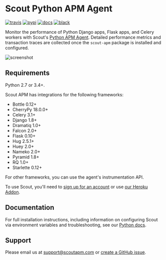 # Scout Python APM Agent

[![travis](https://img.shields.io/travis/scoutapp/scout_apm_python/master.svg)](https://travis-ci.org/scoutapp/scout_apm_python)
[![pypi](https://img.shields.io/pypi/v/scout-apm.svg)](https://pypi.python.org/pypi/scout-apm)
[![docs](https://img.shields.io/badge/docs-read%20online-green.svg)](https://docs.scoutapm.com/#python-agent)
[![black](https://img.shields.io/badge/code%20style-black-000000.svg)](https://github.com/python/black)

Monitor the performance of Python Django apps, Flask apps, and Celery workers with Scout's [Python APM Agent](https://www.scoutapm.com). Detailed performance metrics and transaction traces are collected once the `scout-apm` package is installed and configured.

![screenshot](https://s3-us-west-1.amazonaws.com/scout-blog/python_monitoring_release/python_monitoring_screenshot.png)

## Requirements

Python 2.7 or 3.4+.

Scout APM has integrations for the following frameworks:

* Bottle 0.12+
* CherryPy 18.0.0+
* Celery 3.1+
* Django 1.8+
* Dramatiq 1.0+
* Falcon 2.0+
* Flask 0.10+
* Hug 2.5.1+
* Huey 2.0+
* Nameko 2.0+
* Pyramid 1.8+
* RQ 1.0+
* Starlette 0.12+

For other frameworks, you can use the agent's instrumentation API.

To use Scout, you'll need to
[sign up for an account](https://scoutapm.com/users/sign_up) or use
[our Heroku Addon](https://devcenter.heroku.com/articles/scout).

## Documentation

For full installation instructions, including information on configuring Scout
via environment variables and troubleshooting, see our
[Python docs](https://docs.scoutapm.com/#python-agent).

## Support

Please email us at support@scoutapm.com or [create a GitHub
issue](https://github.com/scoutapp/scout_apm_python/issues/).
